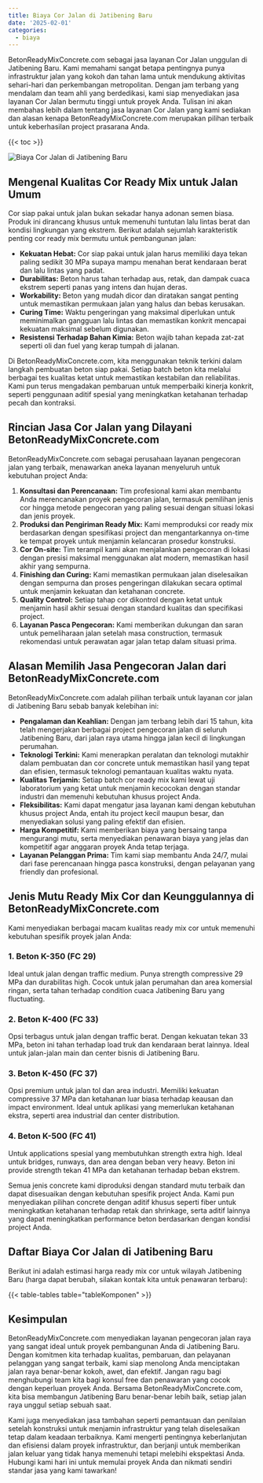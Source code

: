 ```yaml
---
title: Biaya Cor Jalan di Jatibening Baru
date: '2025-02-01'
categories:
  - biaya
---
```


BetonReadyMixConcrete.com sebagai jasa layanan Cor Jalan unggulan di Jatibening Baru. Kami memahami sangat betapa pentingnya punya infrastruktur jalan yang kokoh dan tahan lama untuk mendukung aktivitas sehari-hari dan perkembangan metropolitan. Dengan jam terbang yang mendalam dan team ahli yang berdedikasi, kami siap menyediakan jasa layanan Cor Jalan bermutu tinggi untuk proyek Anda. Tulisan ini akan membahas lebih dalam tentang jasa layanan Cor Jalan yang kami sediakan dan alasan kenapa BetonReadyMixConcrete.com merupakan pilihan terbaik untuk keberhasilan project prasarana Anda.

{{< toc >}}

![Biaya Cor Jalan di Jatibening Baru](https://betoncor8.github.io/cor/harga-beton-readymix-concrete%20(5).png)

## Mengenal Kualitas Cor Ready Mix untuk Jalan Umum

Cor siap pakai untuk jalan bukan sekadar hanya adonan semen biasa. Produk ini dirancang khusus untuk memenuhi tuntutan lalu lintas berat dan kondisi lingkungan yang ekstrem. Berikut adalah sejumlah karakteristik penting cor ready mix bermutu untuk pembangunan jalan:

- **Kekuatan Hebat:** Cor siap pakai untuk jalan harus memiliki daya tekan paling sedikit 30 MPa supaya mampu menahan berat kendaraan berat dan lalu lintas yang padat.
- **Durabilitas:** Beton harus tahan terhadap aus, retak, dan dampak cuaca ekstrem seperti panas yang intens dan hujan deras.
- **Workability:** Beton yang mudah dicor dan diratakan sangat penting untuk memastikan permukaan jalan yang halus dan bebas kerusakan.
- **Curing Time:** Waktu pengeringan yang maksimal diperlukan untuk meminimalkan gangguan lalu lintas dan memastikan konkrit mencapai kekuatan maksimal sebelum digunakan.
- **Resistensi Terhadap Bahan Kimia:** Beton wajib tahan kepada zat-zat seperti oli dan fuel yang kerap tumpah di jalanan.

Di BetonReadyMixConcrete.com, kita menggunakan teknik terkini dalam langkah pembuatan beton siap pakai. Setiap batch beton kita melalui berbagai tes kualitas ketat untuk memastikan kestabilan dan reliabilitas. Kami pun terus mengadakan pembaruan untuk memperbaiki kinerja konkrit, seperti penggunaan aditif spesial yang meningkatkan ketahanan terhadap pecah dan kontraksi.

## Rincian Jasa Cor Jalan yang Dilayani BetonReadyMixConcrete.com

BetonReadyMixConcrete.com sebagai perusahaan layanan pengecoran jalan yang terbaik, menawarkan aneka layanan menyeluruh untuk kebutuhan project Anda:

1. **Konsultasi dan Perencanaan:** Tim profesional kami akan membantu Anda merencanakan proyek pengecoran jalan, termasuk pemilihan jenis cor hingga metode pengecoran yang paling sesuai dengan situasi lokasi dan jenis proyek.
2. **Produksi dan Pengiriman Ready Mix:** Kami memproduksi cor ready mix berdasarkan dengan spesifikasi project dan mengantarkannya on-time ke tempat proyek untuk menjamin kelancaran prosedur konstruksi.
3. **Cor On-site:** Tim terampil kami akan menjalankan pengecoran di lokasi dengan presisi maksimal menggunakan alat modern, memastikan hasil akhir yang sempurna.
4. **Finishing dan Curing:** Kami memastikan permukaan jalan diselesaikan dengan sempurna dan proses pengeringan dilakukan secara optimal untuk menjamin kekuatan dan ketahanan concrete.
5. **Quality Control:** Setiap tahap cor dikontrol dengan ketat untuk menjamin hasil akhir sesuai dengan standard kualitas dan specifikasi project.
6. **Layanan Pasca Pengecoran:** Kami memberikan dukungan dan saran untuk pemeliharaan jalan setelah masa construction, termasuk rekomendasi untuk perawatan agar jalan tetap dalam situasi prima.

## Alasan Memilih Jasa Pengecoran Jalan dari BetonReadyMixConcrete.com

BetonReadyMixConcrete.com adalah pilihan terbaik untuk layanan cor jalan di Jatibening Baru sebab banyak kelebihan ini:

- **Pengalaman dan Keahlian:** Dengan jam terbang lebih dari 15 tahun, kita telah mengerjakan berbagai project pengecoran jalan di seluruh Jatibening Baru, dari jalan raya utama hingga jalan kecil di lingkungan perumahan.
- **Teknologi Terkini:** Kami menerapkan peralatan dan teknologi mutakhir dalam pembuatan dan cor concrete untuk memastikan hasil yang tepat dan efisien, termasuk teknologi pemantauan kualitas waktu nyata.
- **Kualitas Terjamin:** Setiap batch cor ready mix kami lewat uji laboratorium yang ketat untuk menjamin kecocokan dengan standar industri dan memenuhi kebutuhan khusus project Anda.
- **Fleksibilitas:** Kami dapat mengatur jasa layanan kami dengan kebutuhan khusus project Anda, entah itu project kecil maupun besar, dan menyediakan solusi yang paling efektif dan efisien.
- **Harga Kompetitif:** Kami memberikan biaya yang bersaing tanpa mengurangi mutu, serta menyediakan penawaran biaya yang jelas dan kompetitif agar anggaran proyek Anda tetap terjaga.
- **Layanan Pelanggan Prima:** Tim kami siap membantu Anda 24/7, mulai dari fase perencanaan hingga pasca konstruksi, dengan pelayanan yang friendly dan profesional.

## Jenis Mutu Ready Mix Cor dan Keunggulannya di BetonReadyMixConcrete.com

Kami menyediakan berbagai macam kualitas ready mix cor untuk memenuhi kebutuhan spesifik proyek jalan Anda:

### 1\. Beton K-350 (FC 29)

Ideal untuk jalan dengan traffic medium. Punya strength compressive 29 MPa dan durabilitas high. Cocok untuk jalan perumahan dan area komersial ringan, serta tahan terhadap condition cuaca Jatibening Baru yang fluctuating.

### 2\. Beton K-400 (FC 33)

Opsi terbagus untuk jalan dengan traffic berat. Dengan kekuatan tekan 33 MPa, beton ini tahan terhadap load truk dan kendaraan berat lainnya. Ideal untuk jalan-jalan main dan center bisnis di Jatibening Baru.

### 3\. Beton K-450 (FC 37)

Opsi premium untuk jalan tol dan area industri. Memiliki kekuatan compressive 37 MPa dan ketahanan luar biasa terhadap keausan dan impact environment. Ideal untuk aplikasi yang memerlukan ketahanan ekstra, seperti area industrial dan center distribution.

### 4\. Beton K-500 (FC 41)

Untuk applications spesial yang membutuhkan strength extra high. Ideal untuk bridges, runways, dan area dengan beban very heavy. Beton ini provide strength tekan 41 MPa dan ketahanan terhadap beban ekstrem.

Semua jenis concrete kami diproduksi dengan standard mutu terbaik dan dapat disesuaikan dengan kebutuhan spesifik project Anda. Kami pun menyediakan pilihan concrete dengan aditif khusus seperti fiber untuk meningkatkan ketahanan terhadap retak dan shrinkage, serta aditif lainnya yang dapat meningkatkan performance beton berdasarkan dengan kondisi project Anda.

## Daftar Biaya Cor Jalan di Jatibening Baru

Berikut ini adalah estimasi harga ready mix cor untuk wilayah Jatibening Baru (harga dapat berubah, silakan kontak kita untuk penawaran terbaru):

{{< table-tables table="tableKomponen" >}}

## Kesimpulan

BetonReadyMixConcrete.com menyediakan layanan pengecoran jalan raya yang sangat ideal untuk proyek pembangunan Anda di Jatibening Baru. Dengan komitmen kita terhadap kualitas, pembaruan, dan pelayanan pelanggan yang sangat terbaik, kami siap menolong Anda menciptakan jalan raya benar-benar kokoh, awet, dan efektif. Jangan ragu bagi menghubungi team kita bagi konsul free dan penawaran yang cocok dengan keperluan proyek Anda. Bersama BetonReadyMixConcrete.com, kita bisa membangun Jatibening Baru benar-benar lebih baik, setiap jalan raya unggul setiap sebuah saat.

Kami juga menyediakan jasa tambahan seperti pemantauan dan penilaian setelah konstruksi untuk menjamin infrastruktur yang telah diselesaikan tetap dalam keadaan terbaiknya. Kami mengerti pentingnya keberlanjutan dan efisiensi dalam proyek infrastruktur, dan berjanji untuk memberikan jalan keluar yang tidak hanya memenuhi tetapi melebihi ekspektasi Anda. Hubungi kami hari ini untuk memulai proyek Anda dan nikmati sendiri standar jasa yang kami tawarkan!

